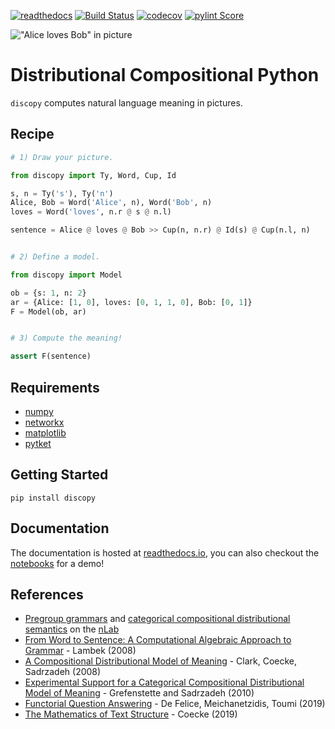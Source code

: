 [![readthedocs](https://readthedocs.org/projects/discopy/badge/?version=master)](https://discopy.readthedocs.io/)
[![Build Status](https://travis-ci.com/oxford-quantum-group/discopy.svg)](https://travis-ci.com/oxford-quantum-group/discopy)
[![codecov](https://codecov.io/gh/oxford-quantum-group/discopy/branch/master/graph/badge.svg)](https://codecov.io/gh/oxford-quantum-group/discopy)
[![pylint Score](https://mperlet.github.io/pybadge/badges/9.77.svg)](https://www.pylint.org/)

!["Alice loves Bob" in picture](docs/alice-loves-bob.png)

# Distributional Compositional Python

`discopy` computes natural language meaning in pictures.

## Recipe

```python
# 1) Draw your picture.

from discopy import Ty, Word, Cup, Id

s, n = Ty('s'), Ty('n')
Alice, Bob = Word('Alice', n), Word('Bob', n)
loves = Word('loves', n.r @ s @ n.l)

sentence = Alice @ loves @ Bob >> Cup(n, n.r) @ Id(s) @ Cup(n.l, n)


# 2) Define a model.

from discopy import Model

ob = {s: 1, n: 2}
ar = {Alice: [1, 0], loves: [0, 1, 1, 0], Bob: [0, 1]}
F = Model(ob, ar)


# 3) Compute the meaning!

assert F(sentence)
```

## Requirements

* [numpy](https://numpy.org/)
* [networkx](https://networkx.github.io/)
* [matplotlib](https://matplotlib.org/)
* [pytket](https://github.com/CQCL/pytket)

## Getting Started

```shell
pip install discopy
```

## Documentation

The documentation is hosted at [readthedocs.io](https://discopy.readthedocs.io/),
you can also checkout the [notebooks](notebooks/) for a demo!

## References

* [Pregroup grammars](https://ncatlab.org/nlab/show/pregroup+grammar) and [categorical compositional distributional semantics](https://ncatlab.org/nlab/show/categorical+compositional+distributional+semantics) on the [nLab](https://ncatlab.org/)
* [From Word to Sentence: A Computational Algebraic Approach to Grammar](http://www.math.mcgill.ca/barr/lambek/pdffiles/2008lambek.pdf) - Lambek (2008)
* [A Compositional Distributional Model of Meaning](http://citeseerx.ist.psu.edu/viewdoc/download?doi=10.1.1.363.8703&rep=rep1&type=pdf) - Clark, Coecke, Sadrzadeh (2008)
* [Experimental Support for a Categorical Compositional Distributional Model of Meaning](https://arxiv.org/abs/1106.4058) - Grefenstette and Sadrzadeh (2010)
* [Functorial Question Answering](https://arxiv.org/abs/1905.07408) - De Felice, Meichanetzidis, Toumi (2019)
* [The Mathematics of Text Structure](https://arxiv.org/abs/1904.03478) - Coecke (2019)
